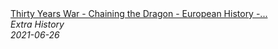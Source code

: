 <!--2024-07-21 00:21:39-->
<div class="yb">
  <a class="nodecor" href="/posts.html?istoriya/thirty_years_war_-_chaining_the_dragon_-_european_history_-_extra_history_-_part_5">
    <img class="preview" data-videoid="8uZKnlwYA3M" src="https://i.ytimg.com/vi/8uZKnlwYA3M/hqdefault.jpg" align="middle" alt="">
  </a>
  <div class="inlbl text">
    <a class="nodecor" href="/posts.html?istoriya/thirty_years_war_-_chaining_the_dragon_-_european_history_-_extra_history_-_part_5">Thirty Years War - Chaining the Dragon - European History -...</a><br>
    <i class="smaller2">Extra History</i><br>
    <i class="smaller3">2021-06-26</i>
  </div>
</div>
